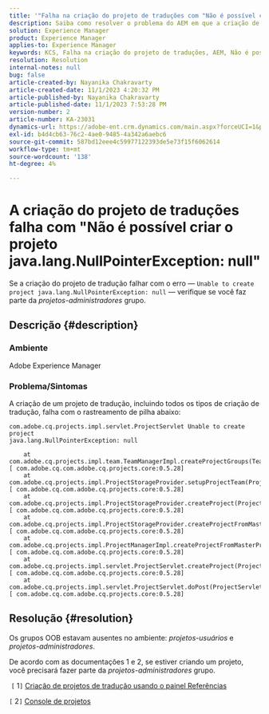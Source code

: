 ```yaml
---
title: '"Falha na criação do projeto de traduções com "Não é possível criar o projeto java.lang.NullPointerException: null""'
description: Saiba como resolver o problema do AEM em que a criação de um projeto de tradução falha. Grupos OOB foram encontrados ausentes.
solution: Experience Manager
product: Experience Manager
applies-to: Experience Manager
keywords: KCS, Falha na criação do projeto de traduções, AEM, Não é possível criar o projeto, java.lang.NullPointerException
resolution: Resolution
internal-notes: null
bug: false
article-created-by: Nayanika Chakravarty
article-created-date: 11/1/2023 4:20:32 PM
article-published-by: Nayanika Chakravarty
article-published-date: 11/1/2023 7:53:28 PM
version-number: 2
article-number: KA-23031
dynamics-url: https://adobe-ent.crm.dynamics.com/main.aspx?forceUCI=1&pagetype=entityrecord&etn=knowledgearticle&id=8d39a28e-d278-ee11-8179-6045bd0065f9
exl-id: b4d4cb63-76c2-4ae0-9485-4a342a6aebc6
source-git-commit: 587bd12eee4c59977122393de5e73f15f6062614
workflow-type: tm+mt
source-wordcount: '138'
ht-degree: 4%

---
```


# A criação do projeto de traduções falha com &quot;Não é possível criar o projeto java.lang.NullPointerException: null&quot;


Se a criação do projeto de tradução falhar com o erro — `Unable to create project java.lang.NullPointerException: null` — verifique se você faz parte da *projetos-administradores* grupo.

## Descrição {#description}


### Ambiente

Adobe Experience Manager

### Problema/Sintomas

A criação de um projeto de tradução, incluindo todos os tipos de criação de tradução, falha com o rastreamento de pilha abaixo:


```
com.adobe.cq.projects.impl.servlet.ProjectServlet Unable to create project
java.lang.NullPointerException: null

    at com.adobe.cq.projects.impl.team.TeamManagerImpl.createProjectGroups(TeamManagerImpl.java:346) [ com.adobe.cq.com.adobe.cq.projects.core:0.5.28] 
    at com.adobe.cq.projects.impl.ProjectStorageProvider.setupProjectTeam(ProjectStorageProvider.java:691) [ com.adobe.cq.com.adobe.cq.projects.core:0.5.28] 
    at com.adobe.cq.projects.impl.ProjectStorageProvider.createProject(ProjectStorageProvider.java:636) [ com.adobe.cq.com.adobe.cq.projects.core:0.5.28] 
    at com.adobe.cq.projects.impl.ProjectStorageProvider.createProjectFromMasterProject(ProjectStorageProvider.java:514) [ com.adobe.cq.com.adobe.cq.projects.core:0.5.28] 
    at com.adobe.cq.projects.impl.ProjectManagerImpl.createProjectFromMasterProject(ProjectManagerImpl.java:92) [ com.adobe.cq.com.adobe.cq.projects.core:0.5.28] 
    at com.adobe.cq.projects.impl.servlet.ProjectServlet.createProject(ProjectServlet.java:297) [ com.adobe.cq.com.adobe.cq.projects.core:0.5.28] 
    at com.adobe.cq.projects.impl.servlet.ProjectServlet.doPost(ProjectServlet.java:196) [ com.adobe.cq.com.adobe.cq.projects.core:0.5.28]
```



## Resolução {#resolution}


Os grupos OOB estavam ausentes no ambiente: *projetos-usuários* e *projetos-administradores*.

De acordo com as documentações 1 e 2, se estiver criando um projeto, você precisará fazer parte da *projetos-administradores* grupo.

&#x200B;&#x200B;&#x200B; &#x200B;`[` 1`]`  [Criação de projetos de tradução usando o painel Referências](https://experienceleague.adobe.com/docs/experience-manager-65/administering/introduction/tc-manage.html?lang=en#creating-translation-projects-using-the-references-panel)

`[` 2`]`  [Console de projetos](https://experienceleague.adobe.com/docs/experience-manager-65/authoring/projects/projects.html?lang=en#projects-console)
